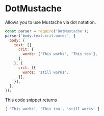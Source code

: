 # DotMustache

Allows you to use Mustache via dot notation.

```javascript
const parser = require('DotMustache');
parser('body.text.crit.words', {
  body: {
    text: [{
      crit: {
        words: ['This works', 'This too'],
      },
    }, {
      crit: [{
        words: 'still works',
      }],
    }],
  },
});
```

This code snippet returns
```javascript
[ 'This works', 'This too', 'still works' ]
```
